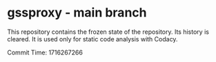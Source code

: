 # gssproxy - main branch

This repository contains the frozen state of the repository.
Its history is cleared. It is used only for static code
analysis with Codacy.

Commit Time: 1716267266